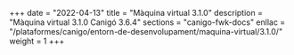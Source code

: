 +++
date        = "2022-04-13"
title       = "Màquina virtual 3.1.0"
description = "Màquina virtual 3.1.0 Canigó 3.6.4"
sections    = "canigo-fwk-docs"
enllac		= "/plataformes/canigo/entorn-de-desenvolupament/maquina-virtual/3.1.0/"
weight		= 1
+++
